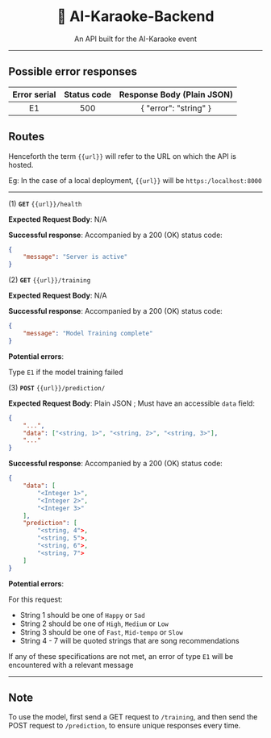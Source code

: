 <div align="center">
<h1>🎤 AI-Karaoke-Backend</h1>

An API built for the AI-Karaoke event

</div>

---

## Possible error responses

|Error serial| Status code | Response Body (Plain JSON) |
|:----------:|:-----------:|:-------------:|
|E1        |500          |{ "error": "string" }|

## Routes

Henceforth the term `{{url}}` will refer to the URL on which the API is hosted.

Eg: In the case of a local deployment, `{{url}}` will be `https:/localhost:8000`

---
(1) **`GET`** `{{url}}/health`

**Expected Request Body**: N/A

**Successful response**: Accompanied by a 200 (OK) status code:

```JSON
{
    "message": "Server is active"
}
```

(2) **`GET`** `{{url}}/training`

**Expected Request Body**: N/A

**Successful response**: Accompanied by a 200 (OK) status code:

```JSON
{
    "message": "Model Training complete"
}
```

**Potential errors**:

Type `E1` if the model training failed

(3) **`POST`** `{{url}}/prediction/`

**Expected Request Body**: Plain JSON ; Must have an accessible `data` field:

```JSON
{
    "...",
    "data": ["<string, 1>", "<string, 2>", "<string, 3>"],
    "..."
}
```

**Successful response**: Accompanied by a 200 (OK) status code:

```JSON
{
    "data": [
        "<Integer 1>",
        "<Integer 2>",
        "<Integer 3>"
    ],
    "prediction": [
        "<string, 4">,
        "<string, 5">,
        "<string, 6">,
        "<string, 7">
    ]
}
```

**Potential errors**:

For this request:

* String 1 should be one of `Happy` or `Sad`
* String 2 should be one of `High`, `Medium` or `Low`
* String 3 should be one of `Fast`, `Mid-tempo` or `Slow`
* String 4 - 7 will be quoted strings that are song recommendations

If any of these specifications are not met, an error of type `E1` will be
encountered with a relevant message

---

## Note

To use the model, first send a GET request to `/training`, and then send the
POST request to `/prediction`, to ensure unique responses every time.
